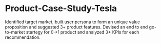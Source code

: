 # Product-Case-Study-Tesla
Identified target market, built user persona to form an unique value proposition and suggested 3+ product features.
Devised an end to end go-to-market startegy for 0->1 product and analyzed 3+ KPIs for each recommendation.
